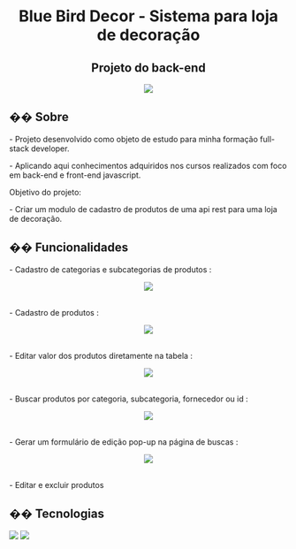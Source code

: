 <h1 align="center">Blue Bird Decor - Sistema para loja de decoração </h1>
<h2 align="center">Projeto do back-end</h2>
<div  align="center">
  <img  src="https://github.com/user-attachments/assets/d56099f5-9f65-4282-a182-870d9fa84388"></img>
</div>


<h2>�� Sobre</h2>
<p>- Projeto desenvolvido como objeto de estudo para minha formação full-stack developer.
<p>- Aplicando aqui conhecimentos adquiridos nos cursos realizados com foco em back-end e front-end javascript.</p>
<p>Objetivo do projeto:</p>
<p>- Criar um modulo de cadastro de produtos de uma api rest para uma loja de decoração.</p>

## �� Funcionalidades
<p>- Cadastro de categorias e subcategorias de produtos :</p>
<div  align="center">
  <img  src="https://github.com/user-attachments/assets/258fdb46-e3dc-4403-ae6d-c930fe92cb78"></img>
</div>
<br>
<p>- Cadastro de produtos :</p>
<div  align="center">
  <img  src="https://github.com/user-attachments/assets/ab227f23-46de-46e6-a2d5-da78b0e3b80b"></img>
</div>
<br>
<p>- Editar valor dos produtos diretamente na tabela :</p>
<div  align="center">
  <img  src="https://github.com/user-attachments/assets/21d8a18d-efa7-425d-aa56-77c9ed31e217"></img>
</div>
<br>
<p>- Buscar produtos por categoria, subcategoria, fornecedor ou id :</p>
<div  align="center">
  <img  src="https://github.com/user-attachments/assets/dc7b4631-32df-4934-9d99-141c98d846ba"></img>
</div>
<br>
<p>- Gerar um formulário de edição pop-up na página de buscas :</p>
<div  align="center">
  <img  src="https://github.com/user-attachments/assets/dd8d0da2-2844-4552-bc00-100d7e698ec7"></img>
</div>
<br>
<p>- Editar e excluir produtos</p>



## �� Tecnologias
<div>
  <img src="https://img.shields.io/badge/JavaScript-F7DF1E?style=for-the-badge&logo=javascript&logoColor=black">
  <img src="https://img.shields.io/badge/NODE.JS-WHITE?style=for-the-badge&logo=NODE.JS&logoColor=WHITE">
</div>
